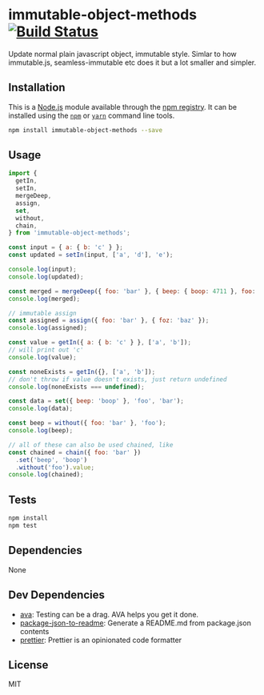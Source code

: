 # immutable-object-methods [![Build Status](https://travis-ci.org/micnews/immutable-object-methods.png?branch=master)](https://travis-ci.org/micnews/immutable-object-methods)

Update normal plain javascript object, immutable style. Simlar to how immutable.js, seamless-immutable etc does it but a lot smaller and simpler.

## Installation

This is a [Node.js](https://nodejs.org/) module available through the 
[npm registry](https://www.npmjs.com/). It can be installed using the 
[`npm`](https://docs.npmjs.com/getting-started/installing-npm-packages-locally)
or 
[`yarn`](https://yarnpkg.com/en/)
command line tools.

```sh
npm install immutable-object-methods --save
```

## Usage

```js
import {
  getIn,
  setIn,
  mergeDeep,
  assign,
  set,
  without,
  chain,
} from 'immutable-object-methods';

const input = { a: { b: 'c' } };
const updated = setIn(input, ['a', 'd'], 'e');

console.log(input);
console.log(updated);

const merged = mergeDeep({ foo: 'bar' }, { beep: { boop: 4711 }, foo: 'bas' });
console.log(merged);

// immutable assign
const assigned = assign({ foo: 'bar' }, { foz: 'baz' });
console.log(assigned);

const value = getIn({ a: { b: 'c' } }, ['a', 'b']);
// will print out 'c'
console.log(value);

const noneExists = getIn({}, ['a', 'b']);
// don't throw if value doesn't exists, just return undefined
console.log(noneExists === undefined);

const data = set({ beep: 'boop' }, 'foo', 'bar');
console.log(data);

const beep = without({ foo: 'bar' }, 'foo');
console.log(beep);

// all of these can also be used chained, like
const chained = chain({ foo: 'bar' })
  .set('beep', 'boop')
  .without('foo').value;
console.log(chained);

```

## Tests

```sh
npm install
npm test
```

## Dependencies

None

## Dev Dependencies

- [ava](https://ghub.io/ava): Testing can be a drag. AVA helps you get it done.
- [package-json-to-readme](https://ghub.io/package-json-to-readme): Generate a README.md from package.json contents
- [prettier](https://ghub.io/prettier): Prettier is an opinionated code formatter

## License

MIT
